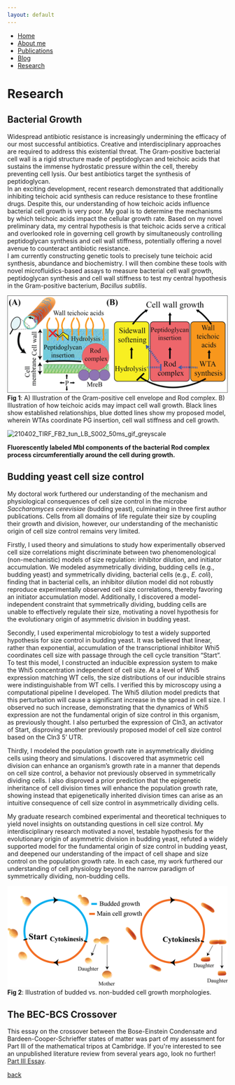 ```yaml
---
layout: default
---
```


- [Home](.)
- [About me](./about-me.html)
- [Publications](./publications.html)
- [Blog](./blog.html)
- [Research](./research.html)

# Research

## Bacterial Growth
Widespread antibiotic resistance is increasingly undermining the efficacy of our most successful antibiotics. 
Creative and interdisciplinary approaches are required to address this existential threat. 
The Gram-positive bacterial cell wall is a rigid structure made of peptidoglycan and teichoic acids that sustains the immense hydrostatic pressure within the cell, 
thereby preventing cell lysis. Our best antibiotics target the synthesis of peptidoglycan.  
In an exciting development, recent research demonstrated that additionally inhibiting teichoic acid synthesis can reduce resistance to these frontline drugs. 
Despite this, our understanding of how teichoic acids influence bacterial cell growth is very poor. My goal is to determine the mechanisms by which teichoic acids 
impact the cellular growth rate.  Based on my novel preliminary data, my central hypothesis is that teichoic acids serve a critical and overlooked role in governing 
cell growth by simultaneously controlling peptidoglycan synthesis and cell wall stiffness, potentially offering a novel avenue to counteract antibiotic resistance.  
I am currently constructing genetic tools to precisely tune teichoic acid synthesis, abundance and biochemistry. I will then combine these tools with novel 
microfluidics-based assays to measure bacterial cell wall growth, peptidoglycan synthesis and cell wall stiffness to test my central hypothesis in the Gram-positive bacterium, 
*Bacillus subtilis*.

![Fig_1_final](/Fig_1_final.png)
**Fig 1**: A) Illustration of the Gram-positive cell envelope and Rod complex. B) Illustration of how teichoic acids may impact cell wall growth. Black lines show established relationships, blue dotted lines show my proposed model, wherein WTAs coordinate PG insertion, cell wall stiffness and cell growth.

![210402_TIRF_FB2_tun_LB_S002_50ms_gif_greyscale](https://user-images.githubusercontent.com/10761538/123298245-4cbdb600-d4e6-11eb-9cea-27bec6a7ebcb.gif)

**Fluorescently labeled Mbl components of the bacterial Rod complex process circumferentially around the cell during growth.**

## Budding yeast cell size control
My doctoral work furthered our understanding of the mechanism and physiological consequences of cell size control in the microbe *Saccharomyces cerevisiae* (budding yeast), culminating in three first author publications. Cells from all domains of life regulate their size by coupling their growth and division, however, our understanding of the mechanistic origin of cell size control remains very limited. 

Firstly, I used theory and simulations to study how experimentally observed cell size correlations might discriminate between two phenomenological (non-mechanistic) models of size regulation: inhibitor dilution, and initiator accumulation. We modeled asymmetrically dividing, budding cells (e.g., budding yeast) and symmetrically dividing, bacterial cells (e.g., *E. coli*), finding that in bacterial cells, an inhibitor dilution model did not robustly reproduce experimentally observed cell size correlations, thereby favoring an initiator accumulation model. Additionally, I discovered a model-independent constraint that symmetrically dividing, budding cells are unable to effectively regulate their size, motivating a novel hypothesis for the evolutionary origin of asymmetric division in budding yeast.

Secondly, I used experimental microbiology to test a widely supported hypothesis for size control in budding yeast. It was believed that linear, rather than exponential, accumulation of the transcriptional inhibitor Whi5 coordinates cell size with passage through the cell cycle transition “Start”. To test this model, I constructed an inducible expression system to make the Whi5 concentration independent of cell size. At a level of Whi5 expression matching WT cells, the size distributions of our inducible strains were indistinguishable from WT cells. I verified this by microscopy using a computational pipeline I developed. The Whi5 dilution model predicts that this perturbation will cause a significant increase in the spread in cell size. I observed no such increase, demonstrating that the dynamics of Whi5 expression are not the fundamental origin of size control in this organism, as previously thought. I also perturbed the expression of Cln3, an activator of Start, disproving another previously proposed model of cell size control based on the Cln3 5’ UTR.

Thirdly, I modeled the population growth rate in asymmetrically dividing cells using theory and simulations. I discovered that asymmetric cell division can enhance an organism’s growth rate in a manner that depends on cell size control, a behavior not previously observed in symmetrically dividing cells. I also disproved a prior prediction that the epigenetic inheritance of cell division times will enhance the population growth rate, showing instead that epigenetically inherited division times can arise as an intuitive consequence of cell size control in asymmetrically dividing cells.

My graduate research combined experimental and theoretical techniques to yield novel insights on outstanding questions in cell size control. My interdisciplinary research motivated a novel, testable hypothesis for the evolutionary origin of asymmetric division in budding yeast, refuted a widely supported model for the fundamental origin of size control in budding yeast, and deepened our understanding of the impact of cell shape and size control on the population growth rate. In each case, my work furthered our understanding of cell physiology beyond the narrow paradigm of symmetrically dividing, non-budding cells.

![budded_nonbudded](/budded_nonbudded.png)
**Fig 2**: Illustration of budded vs. non-budded cell growth morphologies.

## The BEC-BCS Crossover
This essay on the crossover between the Bose-Einstein Condensate and Bardeen-Cooper-Schrieffer states of matter was part of my assessment for Part III of the mathematical tripos at Cambridge. If you're interested to see an unpublished literature review from several years ago, look no further! [Part III Essay](/Essay_main.pdf).


[back](./)
